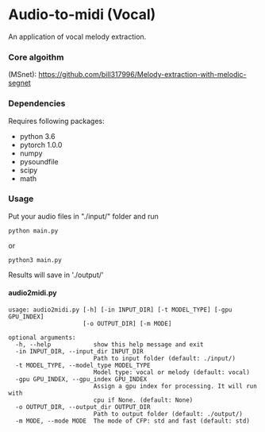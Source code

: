 # Audio-to-midi (Vocal)
An application of vocal melody extraction.
### Core algoithm 
(MSnet): https://github.com/bill317996/Melody-extraction-with-melodic-segnet

### Dependencies

Requires following packages:

- python 3.6
- pytorch 1.0.0
- numpy
- pysoundfile
- scipy
- math

### Usage
Put your audio files in "./input/" folder and run
```
python main.py
```
or
```
python3 main.py
```
Results will save in './output/'
#### audio2midi.py
```
usage: audio2midi.py [-h] [-in INPUT_DIR] [-t MODEL_TYPE] [-gpu GPU_INDEX]
                     [-o OUTPUT_DIR] [-m MODE]

optional arguments:
  -h, --help            show this help message and exit
  -in INPUT_DIR, --input_dir INPUT_DIR
                        Path to input folder (default: ./input/)
  -t MODEL_TYPE, --model_type MODEL_TYPE
                        Model type: vocal or melody (default: vocal)
  -gpu GPU_INDEX, --gpu_index GPU_INDEX
                        Assign a gpu index for processing. It will run with
                        cpu if None. (default: None)
  -o OUTPUT_DIR, --output_dir OUTPUT_DIR
                        Path to output folder (default: ./output/)
  -m MODE, --mode MODE  The mode of CFP: std and fast (default: std)
```
